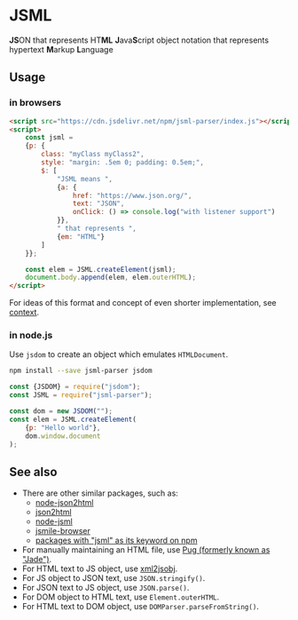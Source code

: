 # JSML

**JS**ON that represents HT**ML**
**J**ava**S**cript object notation that represents hypertext **M**arkup **L**anguage

## Usage

### in browsers

```html
<script src="https://cdn.jsdelivr.net/npm/jsml-parser/index.js"></script>
<script>
    const jsml =
    {p: {
        class: "myClass myClass2",
        style: "margin: .5em 0; padding: 0.5em;",
        $: [
            "JSML means ",
            {a: {
                href: "https://www.json.org/",
                text: "JSON",
                onClick: () => console.log("with listener support")
            }},
            " that represents ",
            {em: "HTML"}
        ]
    }};

    const elem = JSML.createElement(jsml);
    document.body.append(elem, elem.outerHTML);
</script>
```

For ideas of this format and concept of even shorter implementation, see [context](context.md).


### in node.js

Use `jsdom` to create an object which emulates `HTMLDocument`.

```bash
npm install --save jsml-parser jsdom
```

```js
const {JSDOM} = require("jsdom");
const JSML = require("jsml-parser");

const dom = new JSDOM("");
const elem = JSML.createElement(
    {p: "Hello world"},
    dom.window.document
);
```


## See also

* There are other similar packages, such as:
  * [node-json2html](https://www.npmjs.com/package/node-json2html)
  * [json2html](https://www.npmjs.com/package/json2html)
  * [node-jsml](https://www.npmjs.com/package/node-jsml)
  * [jsmile-browser](https://www.npmjs.com/package/jsmile-browser)
  * [packages with "jsml" as its keyword on npm](https://www.npmjs.com/search?q=keywords:jsml)
* For manually maintaining an HTML file, use [Pug (formerly known as "Jade")](https://pugjs.org/).
* For HTML text to JS object, use [xml2jsobj](https://www.npmjs.com/package/xml2jsobj).
* For JS object to JSON text, use `JSON.stringify()`.
* For JSON text to JS object, use `JSON.parse()`.
* For DOM object to HTML text, use `Element.outerHTML`.
* For HTML text to DOM object, use `DOMParser.parseFromString()`.
